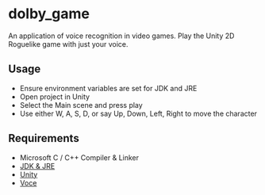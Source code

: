 # dolby_game

An application of voice recognition in video games. Play the Unity 2D Roguelike game with just your voice.

## Usage
  * Ensure environment variables are set for JDK and JRE
  * Open project in Unity
  * Select the Main scene and press play
  * Use either W, A, S, D, or say Up, Down, Left, Right to move the character

## Requirements
  * Microsoft C / C++ Compiler & Linker
  * [JDK & JRE](http://www.oracle.com/technetwork/java/javase/downloads/index.html)
  * [Unity](https://unity3d.com/)
  * [Voce](http://voce.sourceforge.net/)
